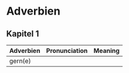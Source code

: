 # Adverbien

## Kapitel 1

| Adverbien | Pronunciation | Meaning |
| --------- | ------------- | ------- |
| gern(e)   |               |         |


